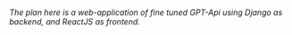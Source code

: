 ###### The plan here is a web-application of fine tuned GPT-Api using Django as backend, and ReactJS as frontend.
